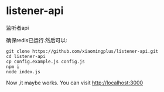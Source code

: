 # listener-api
监听者api

确保redis已运行.然后可以:

    git clone https://github.com/xiaomingplus/listener-api.git
    cd listener-api
    cp config.example.js config.js
    npm i
    node index.js

Now ,it maybe works. You can visit [http://localhost:3000](http://localhost:3000)
